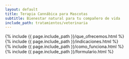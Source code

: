 ```yaml
---
layout: default
title: Terapia Cannábica para Mascotas
subtitle: Bienestar natural para tu compañero de vida
include_path: tratamientos/veterinaria
---
```


<main>
  <section id="que-ofrecemos" class="py-5">
    {% include {{ page.include_path }}/que_ofrecemos.html %}
  </section>

  <section id="indicaciones" class="py-5 bg-light">
    {% include {{ page.include_path }}/indicaciones.html %}
  </section>

  <section id="como-funciona" class="py-5">
    {% include {{ page.include_path }}/como_funciona.html %}
  </section>

  <section id="formulario" class="py-5 bg-light">
    {% include {{ page.include_path }}/formulario.html %}
  </section>
</main>